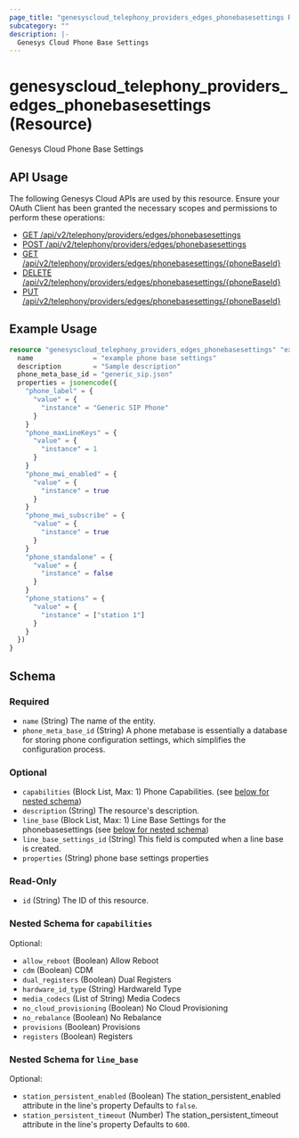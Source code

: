 ```yaml
---
page_title: "genesyscloud_telephony_providers_edges_phonebasesettings Resource - terraform-provider-genesyscloud"
subcategory: ""
description: |-
  Genesys Cloud Phone Base Settings
---
```

# genesyscloud_telephony_providers_edges_phonebasesettings (Resource)

Genesys Cloud Phone Base Settings

## API Usage
The following Genesys Cloud APIs are used by this resource. Ensure your OAuth Client has been granted the necessary scopes and permissions to perform these operations:

* [GET /api/v2/telephony/providers/edges/phonebasesettings](https://developer.genesys.cloud/api/rest/v2/telephonyprovidersedge/#get-api-v2-telephony-providers-edges-phonebasesettings)
* [POST /api/v2/telephony/providers/edges/phonebasesettings](https://developer.genesys.cloud/api/rest/v2/telephonyprovidersedge/#post-api-v2-telephony-providers-edges-phonebasesettings)
* [GET /api/v2/telephony/providers/edges/phonebasesettings/{phoneBaseId}](https://developer.genesys.cloud/api/rest/v2/telephonyprovidersedge/#get-api-v2-telephony-providers-edges-phonebasesettings--phoneBaseId-)
* [DELETE /api/v2/telephony/providers/edges/phonebasesettings/{phoneBaseId}](https://developer.genesys.cloud/api/rest/v2/telephonyprovidersedge/#delete-api-v2-telephony-providers-edges-phonebasesettings--phoneBaseId-)
* [PUT /api/v2/telephony/providers/edges/phonebasesettings/{phoneBaseId}](https://developer.genesys.cloud/api/rest/v2/telephonyprovidersedge/#put-api-v2-telephony-providers-edges-phonebasesettings--phoneBaseId-)

## Example Usage

```terraform
resource "genesyscloud_telephony_providers_edges_phonebasesettings" "examplePhoneBaseSettings" {
  name               = "example phone base settings"
  description        = "Sample description"
  phone_meta_base_id = "generic_sip.json"
  properties = jsonencode({
    "phone_label" = {
      "value" = {
        "instance" = "Generic SIP Phone"
      }
    }
    "phone_maxLineKeys" = {
      "value" = {
        "instance" = 1
      }
    }
    "phone_mwi_enabled" = {
      "value" = {
        "instance" = true
      }
    }
    "phone_mwi_subscribe" = {
      "value" = {
        "instance" = true
      }
    }
    "phone_standalone" = {
      "value" = {
        "instance" = false
      }
    }
    "phone_stations" = {
      "value" = {
        "instance" = ["station 1"]
      }
    }
  })
}
```

<!-- schema generated by tfplugindocs -->
## Schema

### Required

- `name` (String) The name of the entity.
- `phone_meta_base_id` (String) A phone metabase is essentially a database for storing phone configuration settings, which simplifies the configuration process.

### Optional

- `capabilities` (Block List, Max: 1) Phone Capabilities. (see [below for nested schema](#nestedblock--capabilities))
- `description` (String) The resource's description.
- `line_base` (Block List, Max: 1) Line Base Settings for the phonebasesettings (see [below for nested schema](#nestedblock--line_base))
- `line_base_settings_id` (String) This field is computed when a line base is created.
- `properties` (String) phone base settings properties

### Read-Only

- `id` (String) The ID of this resource.

<a id="nestedblock--capabilities"></a>
### Nested Schema for `capabilities`

Optional:

- `allow_reboot` (Boolean) Allow Reboot
- `cdm` (Boolean) CDM
- `dual_registers` (Boolean) Dual Registers
- `hardware_id_type` (String) HardwareId Type
- `media_codecs` (List of String) Media Codecs
- `no_cloud_provisioning` (Boolean) No Cloud Provisioning
- `no_rebalance` (Boolean) No Rebalance
- `provisions` (Boolean) Provisions
- `registers` (Boolean) Registers


<a id="nestedblock--line_base"></a>
### Nested Schema for `line_base`

Optional:

- `station_persistent_enabled` (Boolean) The station_persistent_enabled attribute in the line's property Defaults to `false`.
- `station_persistent_timeout` (Number) The station_persistent_timeout attribute in the line's property Defaults to `600`.

